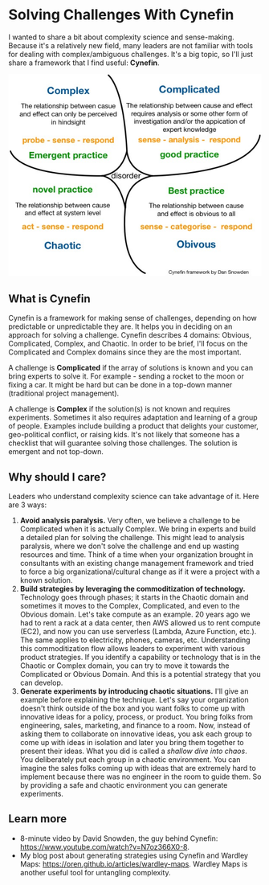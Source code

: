 # Solving Challenges With Cynefin

I wanted to share a bit about complexity science and sense-making. Because it's a relatively new field, many leaders are not familiar with tools for dealing with complex/ambiguous challenges. It's a big topic, so I'll just share a framework that I find useful: **Cynefin**. 

![Cynefin](cynefin.jpg)

## What is Cynefin
Cynefin is a framework for making sense of challenges, depending on how predictable or unpredictable they are. It helps you in deciding on an approach for solving a challenge. Cynefin describes 4 domains: Obvious, Complicated, Complex, and Chaotic. In order to be brief, I'll focus on the Complicated and Complex domains since they are the most important.

A challenge is **Complicated** if the array of solutions is known and you can bring experts to solve it. For example - sending a rocket to the moon or fixing a car. It might be hard but can be done in a top-down manner (traditional project management). 

A challenge is **Complex** if the solution(s) is not known and requires experiments. Sometimes it also requires adaptation and learning of a group of people. Examples include building a product that delights your customer, geo-political conflict, or raising kids. It's not likely that someone has a checklist that will guarantee solving those challenges. The solution is emergent and not top-down.

## Why should I care?
Leaders who understand complexity science can take advantage of it. Here are 3 ways:

1. **Avoid analysis paralysis.** Very often, we believe a challenge to be Complicated when it is actually Complex. We bring in experts and build a detailed plan for solving the challenge. This might lead to analysis paralysis, where we don't solve the challenge and end up wasting resources and time. Think of a time when your organization brought in consultants with an existing change management framework and tried to force a big organizational/cultural change as if it were a project with a known solution.
1. **Build strategies by leveraging the commoditization of technology.** Technology goes through phases; it starts in the Chaotic domain and sometimes it moves to the Complex, Complicated, and even to the Obvious domain. Let's take compute as an example. 20 years ago we had to rent a rack at a data center, then AWS allowed us to rent compute (EC2), and now you can use serverless (Lambda, Azure Function, etc.). The same applies to electricity, phones, cameras, etc. Understanding this commoditization flow allows leaders to experiment with various product strategies. If you identify a capability or technology that is in the Chaotic or Complex domain, you can try to move it towards the Complicated or Obvious Domain. And this is a potential strategy that you can develop.
1. **Generate experiments by introducing chaotic situations.** I'll give an example before explaining the technique. Let's say your organization doesn't think outside of the box and you want folks to come up with innovative ideas for a policy, process, or product. You bring folks from engineering, sales, marketing, and finance to a room. Now, instead of asking them to collaborate on innovative ideas, you ask each group to come up with ideas in isolation and later you bring them together to present their ideas. What you did is called a *shallow dive into chaos*. You deliberately put each group in a chaotic environment. You can imagine the sales folks coming up with ideas that are extremely hard to implement because there was no engineer in the room to guide them. So by providing a safe and chaotic environment you can generate experiments.

## Learn more
* 8-minute video by David Snowden, the guy behind Cynefin: https://www.youtube.com/watch?v=N7oz366X0-8.
* My blog post about generating strategies using Cynefin and Wardley Maps: https://oren.github.io/articles/wardley-maps. Wardley Maps is another useful tool for untangling complexity.

